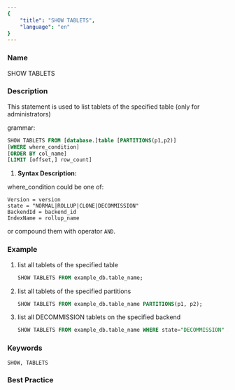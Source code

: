 ```yaml
---
{
    "title": "SHOW TABLETS",
    "language": "en"
}
---
```


<!--
Licensed to the Apache Software Foundation (ASF) under one
or more contributor license agreements.  See the NOTICE file
distributed with this work for additional information
regarding copyright ownership.  The ASF licenses this file
to you under the Apache License, Version 2.0 (the
"License"); you may not use this file except in compliance
with the License.  You may obtain a copy of the License at

  http://www.apache.org/licenses/LICENSE-2.0

Unless required by applicable law or agreed to in writing,
software distributed under the License is distributed on an
"AS IS" BASIS, WITHOUT WARRANTIES OR CONDITIONS OF ANY
KIND, either express or implied.  See the License for the
specific language governing permissions and limitations
under the License.
-->



### Name

SHOW TABLETS

### Description

This statement is used to list tablets of the specified table (only for administrators)

grammar:

```sql
SHOW TABLETS FROM [database.]table [PARTITIONS(p1,p2)]
[WHERE where_condition]
[ORDER BY col_name]
[LIMIT [offset,] row_count]
```

1. **Syntax Description:**

where_condition could be one of:
```
Version = version
state = "NORMAL|ROLLUP|CLONE|DECOMMISSION"
BackendId = backend_id
IndexName = rollup_name
```
or compound them with operator `AND`.

### Example

1. list all tablets of the specified table

    ```sql
    SHOW TABLETS FROM example_db.table_name;
    ```

2. list all tablets of the specified partitions

    ```sql
    SHOW TABLETS FROM example_db.table_name PARTITIONS(p1, p2);
    ```

3. list all DECOMMISSION tablets on the specified backend

    ```sql
    SHOW TABLETS FROM example_db.table_name WHERE state="DECOMMISSION" AND BackendId=11003;
    ```

### Keywords

    SHOW, TABLETS

### Best Practice

